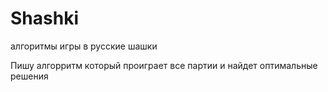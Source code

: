 # Shashki
алгоритмы игры в русские шашки

Пишу алгорритм  который  проиграет  все партии и найдет оптимальные решения 
